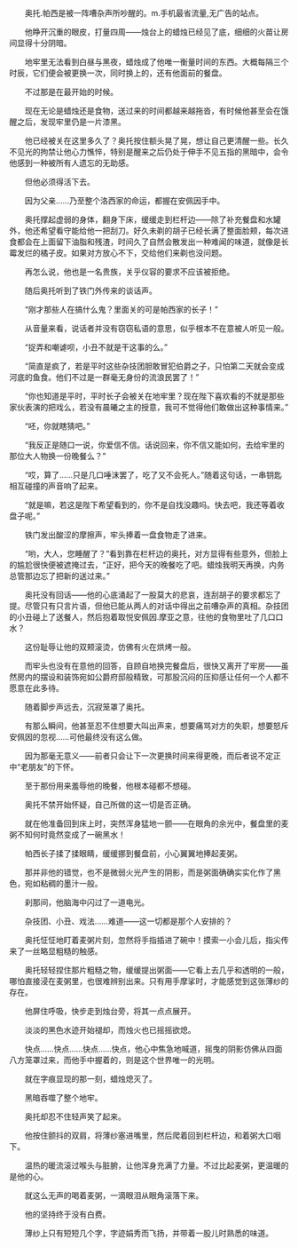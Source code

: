 　　奥托.帕西是被一阵嘈杂声所吵醒的。m.手机最省流量,无广告的站点。

　　他睁开沉重的眼皮，打量四周——烛台上的蜡烛已经见了底，细细的火苗让房间显得十分阴暗。

　　地牢里无法看到白昼与黑夜，蜡烛成了他唯一衡量时间的东西。大概每隔三个时辰，它们便会被更换一次，同时换上的，还有他面前的餐盘。

　　不过那是在最开始的时候。

　　现在无论是蜡烛还是食物，送过来的时间都越来越拖沓，有时候他甚至会在饿醒之后，发现牢里仍是一片漆黑。

　　他已经被关在这里多久了？奥托按住额头晃了晃，想让自己更清醒一些。长久不见光的拘禁让他心力憔悴，特别是醒来之后仍处于伸手不见五指的黑暗中，会令他感到一种被所有人遗忘的无助感。

　　但他必须得活下去。

　　因为父亲……乃至整个洛西家的命运，都握在安佩因手中。

　　奥托撑起虚弱的身体，翻身下床，缓缓走到栏杆边——除了补充餐盘和水罐外，他还希望看守能给他一把刮刀。好久未剃的胡子已经长满了整面脸颊，每次进食都会在上面留下油脂和残渣，时间久了自然会散发出一种难闻的味道，就像是长霉发烂的橘子皮。如果对方放心不下，交给他们来剃也没问题。

　　再怎么说，他也是一名贵族，关乎仪容的要求不应该被拒绝。

　　随后奥托听到了铁门外传来的谈话声。

　　“刚才那些人在搞什么鬼？里面关的可是帕西家的长子！”

　　从音量来看，说话者并没有窃窃私语的意思，似乎根本不在意被人听见一般。

　　“捉弄和嘲谑呗，小丑不就是干这事的么。”

　　“简直是疯了，若是平时这些杂技团胆敢冒犯伯爵之子，只怕第二天就会变成河底的鱼食。他们不过是一群毫无身份的流浪民罢了！”

　　“你也知道是平时，平时长子会被关在地牢里？现在陛下喜欢看的不就是那些家伙表演的把戏么，若没有晨曦之主的授意，我可不觉得他们敢做出这种事情来。”

　　“呸，你就瞎猜吧。”

　　“我反正是随口一说，你爱信不信。话说回来，你不信又能如何，去给牢里的那位大人物换一份晚餐么？”

　　“哎，算了……只是几口唾沫罢了，吃了又不会死人。”随着这句话，一串钥匙相互碰撞的声音响了起来。

　　“就是嘛，若这是陛下希望看到的，你不是自找没趣吗。快去吧，我还等着收盘子呢。”

　　铁门发出酸涩的摩擦声，牢头捧着一盘食物走了进来。

　　“哟，大人，您睡醒了？”看到靠在栏杆边的奥托，对方显得有些意外，但脸上的尴尬很快便被遮掩过去，“正好，把今天的晚餐吃了吧。蜡烛我明天再换，内务总管那边忘了把新的送过来。”

　　奥托没有回话——他的心底涌起了一股莫大的悲哀，连刮胡子的要求都忘了提。尽管只有只言片语，但他已能从两人的对话中得出之前嘈杂声的真相。杂技团的小丑碰上了送餐人，然后抱着取悦安佩因.摩亚之意，往他的食物里吐了几口口水？

　　这份耻辱让他的双颊滚烫，仿佛有火在烘烤一般。

　　而牢头也没有在意他的回答，自顾自地换完餐盘后，很快又离开了牢房——虽然房内的摆设和装饰宛如公爵府邸般精致，可那股沉闷的压抑感让任何一个人都不愿意在此多待。

　　随着脚步声远去，沉寂笼罩了奥托。

　　有那么瞬间，他甚至忍不住想要大叫出声来，想要痛骂对方的失职，想要怒斥安佩因的忽视……可他最终没有这么做。

　　因为那毫无意义——前者只会让下一次更换时间来得更晚，而后者说不定正中“老朋友”的下怀。

　　至于那份用来羞辱他的晚餐，他根本碰都不想碰。

　　奥托不禁开始怀疑，自己所做的这一切是否正确。

　　就在他准备回到床上时，突然浑身猛地一颤——在眼角的余光中，餐盘里的麦粥不知何时竟然变成了一碗黑水！

　　帕西长子揉了揉眼睛，缓缓挪到餐盘前，小心翼翼地捧起麦粥。

　　那并非他的错觉，也不是微弱火光产生的阴影，而是粥面确确实实化作了黑色，宛如粘稠的墨汁一般。

　　刹那间，他脑海中闪过了一道电光。

　　杂技团、小丑、戏法……难道——这一切都是那个人安排的？

　　奥托怔怔地盯着麦粥片刻，忽然将手指插进了碗中！摸索一小会儿后，指尖传来了一丝略显粗糙的触感。

　　奥托轻轻捏住那片粗糙之物，缓缓提出粥面——它看上去几乎和透明的一般，哪怕直接浸在麦粥里，也很难辨别出来。只有用手摩挲时，才能感觉到这张薄纱的存在。

　　他屏住呼吸，快步走到烛台旁，将其一点点展开。

　　淡淡的黑色水迹开始褪却，而烛火也已摇摇欲熄。

　　快点……快点……快点……快点，他心中焦急地喊道，摇曳的阴影仿佛从四面八方笼罩过来，而他手中握着的，则是这个世界唯一的光明。

　　就在字痕显现的那一刻，蜡烛熄灭了。

　　黑暗吞噬了整个地牢。

　　奥托却忍不住轻声笑了起来。

　　他按住颤抖的双肩，将薄纱塞进嘴里，然后爬着回到栏杆边，和着粥大口咽下。

　　温热的暖流滚过喉头与脏腑，让他浑身充满了力量。不过比起麦粥，更温暖的是他的心。

　　就这么无声的喝着麦粥，一滴眼泪从眼角滚落下来。

　　他的坚持终于没有白费。

　　薄纱上只有短短几个字，字迹娟秀而飞扬，并带着一股儿时熟悉的味道。
